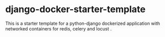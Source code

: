 # django-docker-starter-template
This is a starter template for a python-django dockerized application with networked containers for redis, celery and locust .
